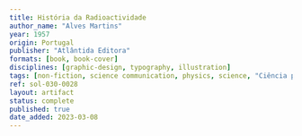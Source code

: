 ```yaml
---
title: História da Radioactividade
author_name: "Alves Martins"
year: 1957
origin: Portugal
publisher: "Atlântida Editora"
formats: [book, book-cover]
disciplines: [graphic-design, typography, illustration]
tags: [non-fiction, science communication, physics, science, "Ciência para Gente Nova"]
ref: sol-030-0028
layout: artifact
status: complete
published: true
date_added: 2023-03-08
---
```

